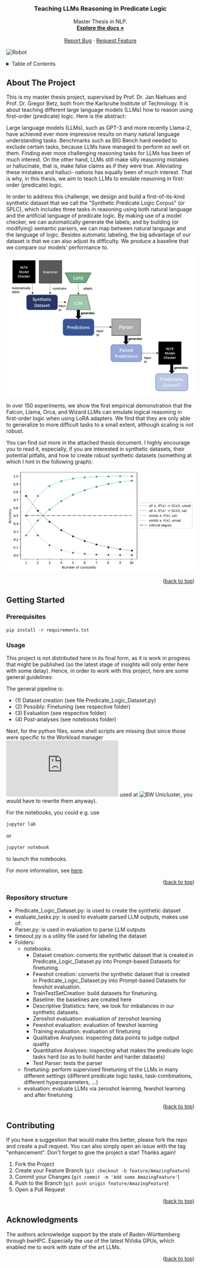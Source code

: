 <!-- Improved compatibility of back to top link: See: https://github.com/othneildrew/Best-README-Template/pull/73 -->
<a name="readme-top"></a>


<!-- PROJECT SHIELDS -->
<!--
*** I'm using markdown "reference style" links for readability.
*** Reference links are enclosed in brackets [ ] instead of parentheses ( ).
*** See the bottom of this document for the declaration of the reference variables
*** for contributors-url, forks-url, etc. This is an optional, concise syntax you may use.
*** https://www.markdownguide.org/basic-syntax/#reference-style-links

[![Contributors][contributors-shield]][contributors-url]
[![Forks][forks-shield]][forks-url]
[![Stargazers][stars-shield]][stars-url]
[![Issues][issues-shield]][issues-url]
[![MIT License][license-shield]][license-url]
[![LinkedIn][linkedin-shield]][linkedin-url]
-->


<!-- PROJECT LOGO -->
<br />
<div align="center">

<h3 align="center">Teaching LLMs Reasoning in Predicate Logic</h3>

  <p align="center">
    Master Thesis in NLP.
    <br />
    <a href="https://github.com/simondoebele/llm-predicate-logic"><strong>Explore the docs »</strong></a>
    <br />
    <br />
    <a href="https://github.com/simondoebele/llm-predicate-logic/issues">Report Bug</a>
    ·
    <a href="https://github.com/simondoebele/llm-predicate-logic/issues">Request Feature</a>
  </p>
</div>

![Robot](./images/robotLearning.png)


<!-- TABLE OF CONTENTS -->
<details>
  <summary>Table of Contents</summary>
  <ol>
    <li>
      <a href="#about-the-project">About The Project</a>
    </li>
    <li>
      <a href="#getting-started">Getting Started</a>
      <ul>
        <li><a href="#prerequisites">Prerequisites</a></li>
        <li><a href="#usage">Usage</a></li>
        <li><a href="#structure">Repository Structure</a></li>
      </ul>
    </li>
    <li><a href="#contributing">Contributing</a></li>
    <!-- <li><a href="#acknowledgments">Acknowledgments</a></li> -->
  </ol>
</details>



<!-- ABOUT THE PROJECT -->
## About The Project

This is my master thesis project, supervised by Prof. Dr. Jan Niehues and Prof. Dr. Gregor Betz, both from the Karlsruhe Institute of Technology. It is about teaching different large language models (LLMs) how to reason using first-order (predicate) logic. Here is the abstract:

Large language models (LLMs), such as GPT-3 and more recently Llama-2, have achieved ever more impressive results on many natural language understanding tasks. Benchmarks such as BIG Bench hard needed to exclude certain tasks, because LLMs have managed to perform so well on them. Finding ever more challenging reasoning tasks for LLMs has been of much interest. On the other hand, LLMs still make silly reasoning mistakes or hallucinate, that is, make false claims as if they were true. Alleviating these mistakes and halluci- nations has equally been of much interest. That is why, in this thesis, we aim to teach LLMs to emulate reasoning in first-order (predicate) logic.

In order to address this challenge, we design and build a first-of-its-kind synthetic dataset that we call the "Synthetic Predicate Logic Corpus" (or SPLC), which includes three tasks in reasoning using both natural language and the artificial language of predicate logic. By making use of a model checker, we can automatically generate the labels; and by building (or modifying) semantic parsers, we can map between natural language and the language of logic. Besides automatic labeling, the big advantage of our dataset is that we can also adjust its difficulty. We produce a baseline that we compare our models’ performance to.

![Architecture](./images/overall-architecture.png)

In over 150 experiments, we show the first empirical demonstration that the Falcon, Llama, Orca, and Wizard LLMs can emulate logical reasoning in first-order logic when using LoRA adapters. We find that they are only able to generalize to more difficult tasks to a small extent, although scaling is not robust.

You can find out more in the attached thesis document. 
I highly encourage you to read it, especially, if you are interested in synthetic datasets, their potential pitfalls, and how to create robust synthetic datasets (something at which I hint in the following graph):

![Baseline](./images/baseline_analysis.png)



<p align="right">(<a href="#readme-top">back to top</a>)</p>




<!-- GETTING STARTED -->
## Getting Started

### Prerequisites

```
pip install -r requirements.txt
```


<!-- USAGE EXAMPLES -->
### Usage

This project is not distributed here in its final form, as it is work in progress that might be published (so the latest stage of insights will only enter here with some delay). Hence, in order to work with this project, here are some general guidelines:

The general pipeline is:
* (1) Dataset creation (see file Predicate_Logic_Dataset.py)
* (2) Possibly: Finetuning (see respective folder)
* (3) Evaluation (see respective folder)
* (4) Post-analyses (see notebooks folder)

Next, for the python files, some shell scripts are missing (but since those were specific to the Workload manager ![Slurm](https://slurm.schedmd.com/quickstart.html) used at ![BW Unicluster](https://wiki.bwhpc.de/e/BwUniCluster2.0/Hardware_and_Architecture), you would have to rewrite them anyway).

For the notebooks, you could e.g. use

   ```sh
   jupyter lab
   ```

or

   ```sh
   jupyter notebook
   ```

to launch the notebooks.

For more information, see [here](https://jupyter.org/install).

<p align="right">(<a href="#readme-top">back to top</a>)</p>



<!-- Repository Structure -->
### Repository structure

- Predicate_Logic_Dataset.py: is used to create the synthetic dataset
- evaluate_tasks.py: is used to evaluate parsed LLM outputs, makes use of:
- Parser.py: is used in evaluation to parse LLM outputs
- timeout.py is a utility file used for labeling the dataset
- Folders:
  - notebooks: 
    - Dataset creation: converts the synthetic dataset that is created in Predicate_Logic_Dataset.py into Prompt-based Datasets for finetuning.
    - Fewshot creation: converts the synthetic dataset that is created in Predicate_Logic_Dataset.py into Prompt-based Datasets for fewshot evaluation.
    - TrainTestSetCreation: build datasets for finetuning.
    - Baseline: the baselines are created here
    - Descriptive Statistics: here, we look for imbalances in our synthetic datasets.
    - Zeroshot evaluation: evaluation of zeroshot learning
    - Fewshot evaluation: evaluation of fewshot learning
    - Training evaluation: evaluation of finetuning
    - Qualitative Analyses: inspecting data points to judge output quality
    - Quantitative Analyses: inspecting what makes the predicate logic tasks hard (so as to build harder and harder datasets)
    - Test Parser: tests the parser
  - finetuning: perform supervised finetuning of the LLMs in many different settings (different predicate logic tasks, task-combinations, different hyperparameters, ...)
  - evaluation: evaluate LLMs via zeroshot learning, fewshot learning and after finetuning



<p align="right">(<a href="#readme-top">back to top</a>)</p>



<!-- CONTRIBUTING -->
## Contributing

If you have a suggestion that would make this better, please fork the repo and create a pull request. You can also simply open an issue with the tag "enhancement".
Don't forget to give the project a star! Thanks again!

1. Fork the Project
2. Create your Feature Branch (`git checkout -b feature/AmazingFeature`)
3. Commit your Changes (`git commit -m 'Add some AmazingFeature'`)
4. Push to the Branch (`git push origin feature/AmazingFeature`)
5. Open a Pull Request

<p align="right">(<a href="#readme-top">back to top</a>)</p>





<!-- ACKNOWLEDGMENTS -->
## Acknowledgments

The authors acknowledge support by the state of Baden-Württemberg through bwHPC. Especially the use of the latest NVidia GPUs, which enabled me to work with state of the art LLMs.



<p align="right">(<a href="#readme-top">back to top</a>)</p>


<!-- MARKDOWN LINKS & IMAGES -->
<!-- https://www.markdownguide.org/basic-syntax/#reference-style-links -->
[contributors-shield]: https://img.shields.io/github/contributors/github_username/repo_name.svg?style=for-the-badge
[contributors-url]: https://github.com/github_username/repo_name/graphs/contributors
[forks-shield]: https://img.shields.io/github/forks/github_username/repo_name.svg?style=for-the-badge
[forks-url]: https://github.com/github_username/repo_name/network/members
[stars-shield]: https://img.shields.io/github/stars/github_username/repo_name.svg?style=for-the-badge
[stars-url]: https://github.com/github_username/repo_name/stargazers
[issues-shield]: https://img.shields.io/github/issues/github_username/repo_name.svg?style=for-the-badge
[issues-url]: https://github.com/github_username/repo_name/issues
[license-shield]: https://img.shields.io/github/license/github_username/repo_name.svg?style=for-the-badge
[license-url]: https://github.com/github_username/repo_name/blob/master/LICENSE.txt
[linkedin-shield]: https://img.shields.io/badge/-LinkedIn-black.svg?style=for-the-badge&logo=linkedin&colorB=555
[linkedin-url]: https://linkedin.com/in/linkedin_username
[product-screenshot]: images/screenshot.png
[Next.js]: https://img.shields.io/badge/next.js-000000?style=for-the-badge&logo=nextdotjs&logoColor=white
[Next-url]: https://nextjs.org/
[React.js]: https://img.shields.io/badge/React-20232A?style=for-the-badge&logo=react&logoColor=61DAFB
[React-url]: https://reactjs.org/
[Vue.js]: https://img.shields.io/badge/Vue.js-35495E?style=for-the-badge&logo=vuedotjs&logoColor=4FC08D
[Vue-url]: https://vuejs.org/
[Angular.io]: https://img.shields.io/badge/Angular-DD0031?style=for-the-badge&logo=angular&logoColor=white
[Angular-url]: https://angular.io/
[Svelte.dev]: https://img.shields.io/badge/Svelte-4A4A55?style=for-the-badge&logo=svelte&logoColor=FF3E00
[Svelte-url]: https://svelte.dev/
[Laravel.com]: https://img.shields.io/badge/Laravel-FF2D20?style=for-the-badge&logo=laravel&logoColor=white
[Laravel-url]: https://laravel.com
[Bootstrap.com]: https://img.shields.io/badge/Bootstrap-563D7C?style=for-the-badge&logo=bootstrap&logoColor=white
[Bootstrap-url]: https://getbootstrap.com
[JQuery.com]: https://img.shields.io/badge/jQuery-0769AD?style=for-the-badge&logo=jquery&logoColor=white
[JQuery-url]: https://jquery.com 
